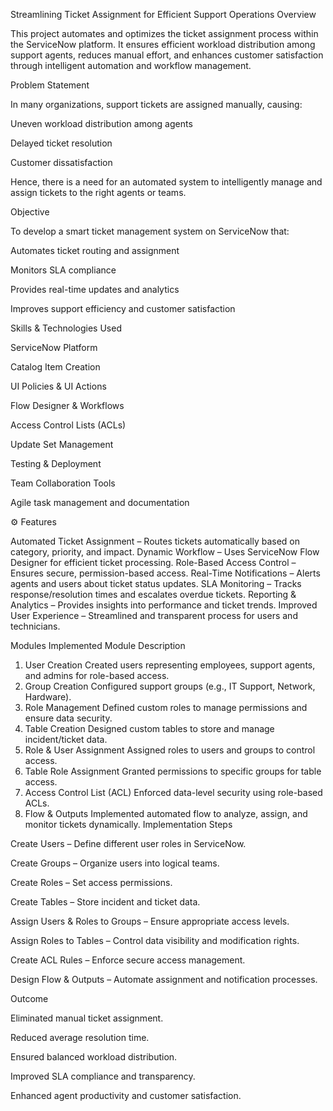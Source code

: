 Streamlining Ticket Assignment for Efficient Support Operations
Overview

This project automates and optimizes the ticket assignment process within the ServiceNow platform.
It ensures efficient workload distribution among support agents, reduces manual effort, and enhances customer satisfaction through intelligent automation and workflow management.

Problem Statement

In many organizations, support tickets are assigned manually, causing:

Uneven workload distribution among agents

Delayed ticket resolution

Customer dissatisfaction

Hence, there is a need for an automated system to intelligently manage and assign tickets to the right agents or teams.

Objective

To develop a smart ticket management system on ServiceNow that:

Automates ticket routing and assignment

Monitors SLA compliance

Provides real-time updates and analytics

Improves support efficiency and customer satisfaction

Skills & Technologies Used

ServiceNow Platform

Catalog Item Creation

UI Policies & UI Actions

Flow Designer & Workflows

Access Control Lists (ACLs)

Update Set Management

Testing & Deployment

Team Collaboration Tools

Agile task management and documentation

⚙️ Features

 Automated Ticket Assignment – Routes tickets automatically based on category, priority, and impact.
 Dynamic Workflow – Uses ServiceNow Flow Designer for efficient ticket processing.
 Role-Based Access Control – Ensures secure, permission-based access.
 Real-Time Notifications – Alerts agents and users about ticket status updates.
 SLA Monitoring – Tracks response/resolution times and escalates overdue tickets.
 Reporting & Analytics – Provides insights into performance and ticket trends.
 Improved User Experience – Streamlined and transparent process for users and technicians.

 Modules Implemented
Module	Description
1. User Creation	Created users representing employees, support agents, and admins for role-based access.
2. Group Creation	Configured support groups (e.g., IT Support, Network, Hardware).
3. Role Management	Defined custom roles to manage permissions and ensure data security.
4. Table Creation	Designed custom tables to store and manage incident/ticket data.
5. Role & User Assignment	Assigned roles to users and groups to control access.
6. Table Role Assignment	Granted permissions to specific groups for table access.
7. Access Control List (ACL)	Enforced data-level security using role-based ACLs.
8. Flow & Outputs	Implemented automated flow to analyze, assign, and monitor tickets dynamically.
Implementation Steps

Create Users – Define different user roles in ServiceNow.

Create Groups – Organize users into logical teams.

Create Roles – Set access permissions.

Create Tables – Store incident and ticket data.

Assign Users & Roles to Groups – Ensure appropriate access levels.

Assign Roles to Tables – Control data visibility and modification rights.

Create ACL Rules – Enforce secure access management.

Design Flow & Outputs – Automate assignment and notification processes.

Outcome

Eliminated manual ticket assignment.

Reduced average resolution time.

Ensured balanced workload distribution.

Improved SLA compliance and transparency.

Enhanced agent productivity and customer satisfaction.
